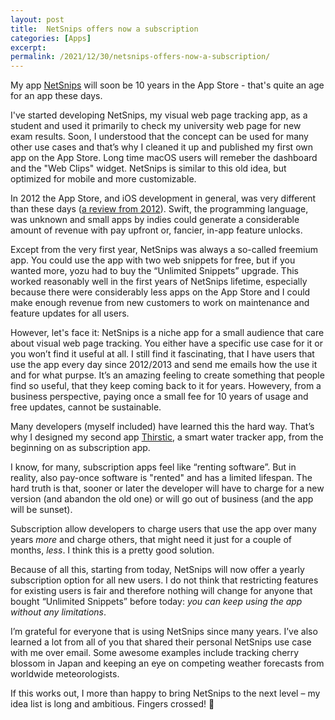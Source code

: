```yaml
---
layout: post
title:  NetSnips offers now a subscription
categories: [Apps]
excerpt: 
permalink: /2021/12/30/netsnips-offers-now-a-subscription/
---
```


My app [NetSnips](https://apps.apple.com/app/id507888242) will soon be 10 years in the App Store - that's quite an age for an app these days.

I've started developing NetSnips, my visual web page tracking app, as a student and used it primarily to check my university web page for new exam results. Soon, I understood that the concept can be used for many other use cases and that’s why I cleaned it up and published my first own app on the App Store. Long time macOS users will remeber the dashboard and the "Web Clips" widget. NetSnips is similar to this old idea, but optimized for mobile and more customizable.

In 2012 the App Store, and iOS development in general, was very different than these days ([a review from 2012](https://dottech.org/80671/follow-just-snippets-of-a-webpage-with-netsnips-iphone/)). Swift, the programming language, was unknown and small apps by indies could generate a considerable amount of revenue with pay upfront or, fancier, in-app feature unlocks.

Except from the very first year, NetSnips was always a so-called freemium app. You could use the app with two web snippets for free, but if you wanted more, yozu had to buy the “Unlimited Snippets” upgrade. This worked reasonably well in the first years of NetSnips lifetime, especially because there were considerably less apps on the App Store and I could make enough revenue from new customers to work on maintenance and feature updates for all users.

However, let's face it: NetSnips is a niche app for a small audience that care about visual web page tracking. You either have a specific use case for it or you won’t find it useful at all. I still find it fascinating, that I have users that use the app every day since 2012/2013 and send me emails how the use it and for what purpse. It’s an amazing feeling to create something that people find so useful, that they keep coming back to it for years. Howevery, from a business perspective, paying once a small fee for 10 years of usage and free updates, cannot be sustainable.

Many developers (myself included) have learned this the hard way. That’s why I designed my second app [Thirstic](https://apps.apple.com/app/id1471500028), a smart water tracker app, from the beginning on as subscription app.

I know, for many, subscription apps feel like “renting software”. But in reality, also pay-once software is "rented" and has a limited lifespan. The hard truth is that, sooner or later the developer will have to charge for a new version (and abandon the old one) or will go out of business (and the app will be sunset).

Subscription allow developers to charge users that use the app over many years *more* and charge others, that might need it just for a couple of months, *less*. I think this is a pretty good solution.

Because of all this, starting from today, NetSnips will now offer a yearly subscription option for all new users. I do not think that restricting features for existing users is fair and therefore nothing will change for anyone that bought “Unlimited Snippets” before today: *you can keep using the app without any limitations*.

I’m grateful for everyone that is using NetSnips since many years. I’ve also learned a lot from all of you that shared their personal NetSnips use case with me over email. Some awesome examples include tracking cherry blossom in Japan and keeping an eye on competing weather forecasts from worldwide meteorologists. 

If this works out, I more than happy to bring NetSnips to the next level – my idea list is long and ambitious. Fingers crossed! 🤞
